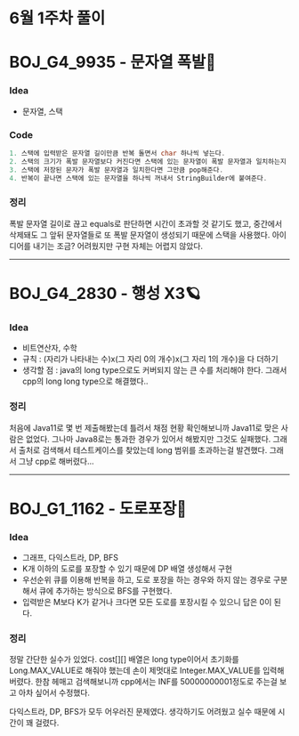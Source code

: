 # 6월 1주차 풀이

# BOJ_G4_9935 - 문자열 폭발🧨

### Idea

- 문자열, 스택

### Code

``` java
1. 스택에 입력받은 문자열 길이만큼 반복 돌면서 char 하나씩 넣는다.
2. 스택의 크기가 폭발 문자열보다 커진다면 스택에 있는 문자열이 폭발 문자열과 일치하는지 확인
3. 스택에 저장된 문자가 폭발 문자열과 일치한다면 그만큼 pop해준다.
4. 반복이 끝나면 스택에 있는 문자열을 하나씩 꺼내서 StringBuilder에 붙여준다.
```

### 정리

폭발 문자열 길이로 끊고 equals로 판단하면 시간이 초과할 것 같기도 했고, 중간에서 삭제돼도 그 앞뒤 문자열들로 또 폭발 문자열이 생성되기 때문에 스택을 사용했다. 아이디어를 내기는 조금? 어려웠지만 구현 자체는 어렵지 않았다.

------

# BOJ_G4_2830 - 행성 X3🪐

### Idea

- 비트연산자, 수학
- 규칙 : (자리가 나타내는 수)x(그 자리 0의 개수)x(그 자리 1의 개수)을 다 더하기
 - 생각할 점 : java의 long type으로도 커버되지 않는 큰 수를 처리해야 한다. 그래서 cpp의 long long type으로 해결했다..

### 정리

처음에 Java11로 몇 번 제출해봤는데 틀려서 채점 현황 확인해보니까 Java11로 맞은 사람은 없었다. 그나마 Java8로는 통과한 경우가 있어서 해봤지만 그것도 실패했다. 그래서 출처로 검색해서 테스트케이스를 찾았는데 long 범위를 초과하는걸 발견했다. 그래서 그냥 cpp로 해버렸다...

------

# BOJ_G1_1162 - 도로포장🚧

### Idea

- 그래프, 다익스트라, DP, BFS
- K개 이하의 도로를 포장할 수 있기 때문에 DP 배열 생성해서 구현
- 우선순위 큐를 이용해 반복을 하고, 도로 포장을 하는 경우와 하지 않는 경우로 구분해서 큐에 추가하는 방식으로 BFS를 구현했다.
- 입력받은 M보다 K가 같거나 크다면 모든 도로를 포장시킬 수 있으니 답은 0이 된다.

### 정리

정말 간단한 실수가 있었다. cost[][] 배열은 long type이어서 초기화를 Long.MAX_VALUE로 해줘야 했는데 손이 제멋대로 Integer.MAX_VALUE를 입력해버렸다. 한참 헤매고 검색해보니까 cpp에서는 INF를 50000000001정도로 주는걸 보고 아차 싶어서 수정했다.

다익스트라, DP, BFS가 모두 어우러진 문제였다. 생각하기도 어려웠고 실수 때문에 시간이 꽤 걸렸다.